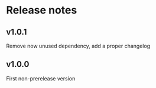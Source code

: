 # Release notes

## v1.0.1

Remove now unused dependency, add a proper changelog

## v1.0.0

First non-prerelease version
